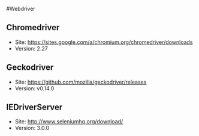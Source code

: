 #Webdriver

## Chromedriver
* Site: https://sites.google.com/a/chromium.org/chromedriver/downloads
* Version: 2.27

## Geckodriver
* Site: https://github.com/mozilla/geckodriver/releases
* Version: v0.14.0

## IEDriverServer
* Site: http://www.seleniumhq.org/download/
* Version: 3.0.0
